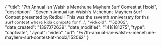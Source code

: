 {
    "title": "7th Annual Ian Walsh's Menehune Mayhem Surf Contest at Hooki",
    "description": "Seventh Annual Ian Walsh's Menehune Mayhem Surf Contest presented by Redbull. This was the seventh anniversary for this surf contest where kids compete for f...",
    "videoid": "152062",
    "date_created": "1397072639",
    "date_modified": "1418181275",
    "type": "captivate",
    "layout": "video",
    "url": "\/v\/7th-annual-ian-walsh-s-menehune-mayhem-surf-contest-at-hooki\/152062"
}